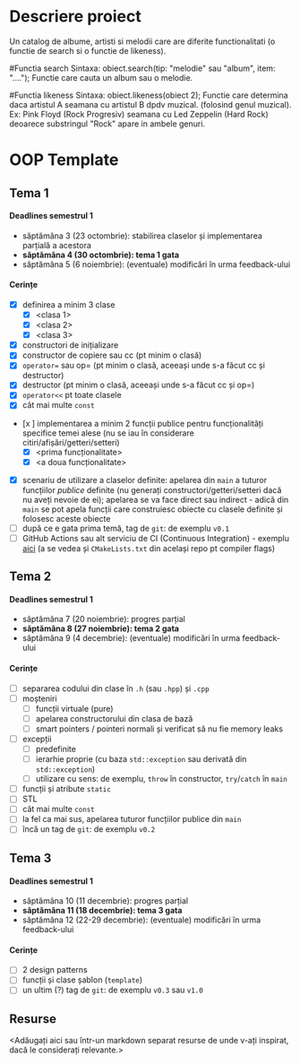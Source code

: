 # Descriere proiect
  Un catalog de albume, artisti si melodii care are diferite functionalitati (o functie de search si o functie de likeness).

#Functia search
Sintaxa: obiect.search(tip: "melodie" sau "album", item: "....");
Functie care cauta un album sau o melodie.

#Functia likeness
Sintaxa: obiect.likeness(obiect 2);
Functie care determina daca artistul A seamana cu artistul B dpdv muzical. (folosind genul muzical).
Ex: Pink Floyd (Rock Progresiv) seamana cu Led Zeppelin (Hard Rock) deoarece substringul "Rock" apare in ambele genuri.

# OOP Template

## Tema 1

#### Deadlines semestrul 1
- săptămâna 3 (23 octombrie): stabilirea claselor și implementarea parțială a acestora
- **săptămâna 4 (30 octombrie): tema 1 gata**
- săptămâna 5 (6 noiembrie): (eventuale) modificări în urma feedback-ului

#### Cerințe
- [x] definirea a minim 3 clase
  - [x] <clasa 1>
  - [x] <clasa 2>
  - [x] <clasa 3>
- [x] constructori de inițializare
- [x] constructor de copiere sau cc (pt minim o clasă)
- [x] `operator=` sau op= (pt minim o clasă, aceeași unde s-a făcut cc și destructor)
- [x] destructor (pt minim o clasă, aceeași unde s-a făcut cc și op=)
- [x] `operator<<` pt toate clasele
- [x] cât mai multe `const`
- [x ] implementarea a minim 2 funcții publice pentru funcționalități specifice temei alese (nu se iau în considerare citiri/afișări/getteri/setteri)
  - [x] <prima funcționalitate>
  - [x] <a doua funcționalitate>
- [x] scenariu de utilizare a claselor definite: apelarea din `main` a tuturor funcțiilor _publice_ definite (nu generați constructori/getteri/setteri dacă nu aveți nevoie de ei); apelarea se va face direct sau indirect - adică din `main` se pot apela funcții care construiesc obiecte cu clasele definite și folosesc aceste obiecte
- [ ] după ce e gata prima temă, tag de `git`: de exemplu `v0.1`
- [ ] GitHub Actions sau alt serviciu de CI (Continuous Integration) - exemplu [aici](https://github.com/mcmarius/demo-poo/blob/master/.github/workflows/cmake.yml) (a se vedea și `CMakeLists.txt` din același repo pt compiler flags)

## Tema 2

#### Deadlines semestrul 1
- săptămâna 7 (20 noiembrie): progres parțial
- **săptămâna 8 (27 noiembrie): tema 2 gata**
- săptămâna 9 (4 decembrie): (eventuale) modificări în urma feedback-ului

#### Cerințe
- [ ] separarea codului din clase în `.h` (sau `.hpp`) și `.cpp`
- [ ] moșteniri
  - [ ] funcții virtuale (pure)
  - [ ] apelarea constructorului din clasa de bază 
  - [ ] smart pointers / pointeri normali și verificat să nu fie memory leaks
- [ ] excepții
  - [ ] predefinite
  - [ ] ierarhie proprie (cu baza `std::exception` sau derivată din `std::exception`)
  - [ ] utilizare cu sens: de exemplu, `throw` în constructor, `try`/`catch` în `main`
- [ ] funcții și atribute `static`
- [ ] STL
- [ ] cât mai multe `const`
- [ ] la fel ca mai sus, apelarea tuturor funcțiilor publice din `main`
- [ ] încă un tag de `git`: de exemplu `v0.2`

## Tema 3

#### Deadlines semestrul 1
- săptămâna 10 (11 decembrie): progres parțial
- **săptămâna 11 (18 decembrie): tema 3 gata**
- săptămâna 12 (22-29 decembrie): (eventuale) modificări în urma feedback-ului

#### Cerințe
- [ ] 2 design patterns
- [ ] funcții și clase șablon (`template`)
- [ ] un ultim (?) tag de `git`: de exemplu `v0.3` sau `v1.0`

## Resurse

<Adăugați aici sau într-un markdown separat resurse de unde v-ați inspirat, dacă le considerați relevante.>
